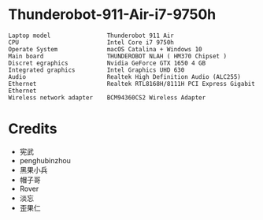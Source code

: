 # Thunderobot-911-Air-i7-9750h

```
Laptop model                Thunderobot 911 Air  
CPU                         Intel Core i7 9750h
Operate System              macOS Catalina + Windows 10 
Main board                  THUNDEROBOT NLAH ( HM370 Chipset )
Discret egraphics           Nvidia GeForce GTX 1650 4 GB
Integrated graphics         Intel Graphics UHD 630
Audio                       Realtek High Definition Audio (ALC255) 
Ethernet                    Realtek RTL8168H/8111H PCI Express Gigabit Ethernet
Wireless network adapter    BCM94360CS2 Wireless Adapter
```

# Credits
- 宪武
- penghubinzhou
- 黑果小兵
- 帽子哥
- Rover
- 淡忘
- 歪果仁
